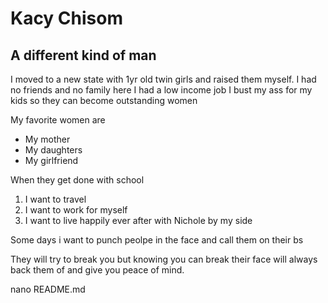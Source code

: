 # Kacy Chisom

## A different kind of man

I moved to a new state with 1yr old twin girls and raised them myself.
I had no friends and no family here
I had a low income job 
I bust my ass for my kids so they can become outstanding women

My favorite women are

- My mother
- My daughters
- My girlfriend

When they get done with school

1. I want to travel
2. I want to work for myself
3. I want to live happily ever after with Nichole by my side 

Some days i want to punch peolpe in the face and call them on their bs


They will try to break you but knowing you can break their face will always back them of and give you peace of mind.

nano README.md
